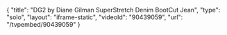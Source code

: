 {
    "title": "DG2 by Diane Gilman SuperStretch Denim BootCut Jean",
    "type": "solo",
    "layout": "iframe-static",
    "videoId": "90439059",
    "url": "\/tvpembed\/90439059"
}